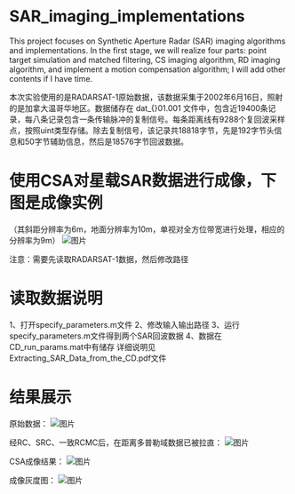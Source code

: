 # SAR_imaging_implementations
This project focuses on Synthetic Aperture Radar (SAR) imaging algorithms and implementations. In the first stage, we will realize four parts: point target simulation and matched filtering, CS imaging algorithm, RD imaging algorithm, and implement a motion compensation algorithm; I will add other contents if I have time.

本次实验使用的是RADARSAT-1原始数据，该数据采集于2002年6月16日，照射的是加拿大温哥华地区。数据储存在 dat\_{}01.001 文件中，包含近19400条记录，每八条记录包含一条传输脉冲的复制信号。每条距离线有9288个复回波采样点，按照uint类型存储。除去复制信号，该记录共18818字节，先是192字节头信息和50字节辅助信息，然后是18576字节回波数据。

# 使用CSA对星载SAR数据进行成像，下图是成像实例
（其斜距分辨率为6m，地面分辨率为10m，单视对全方位带宽进行处理，相应的分辨率为9m）
![图片](https://github.com/SmallC1oud/SAR_imaging_implementations/assets/77475570/03ab34f4-135e-4195-967e-29f2caccf363)


注意：需要先读取RADARSAT-1数据，然后修改路径
# 读取数据说明
1、打开specify_parameters.m文件
2、修改输入输出路径
3、运行specify_parameters.m文件得到两个SAR回波数据
4、数据在CD_run_params.mat中有储存
详细说明见Extracting_SAR_Data_from_the_CD.pdf文件

# 结果展示
原始数据：
![图片](https://github.com/SmallC1oud/SAR_imaging_implementations/assets/77475570/4888357c-3954-4f57-a347-1b02eb6938cf)

经RC、SRC、一致RCMC后，在距离多普勒域数据已被拉直：
![图片](https://github.com/SmallC1oud/SAR_imaging_implementations/assets/77475570/5387c0df-defe-4cdb-ad56-65714cb71b8d)

CSA成像结果：
![图片](https://github.com/SmallC1oud/SAR_imaging_implementations/assets/77475570/d45d832e-5c03-4a03-be4c-f386614c080e)

成像灰度图：
![图片](https://github.com/SmallC1oud/SAR_imaging_implementations/assets/77475570/67046f60-11c1-42ce-8c3d-44556f2d31fd)
